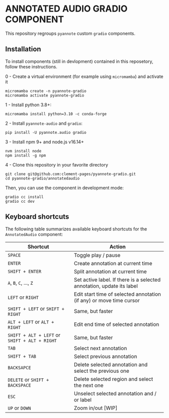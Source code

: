 # ANNOTATED AUDIO GRADIO COMPONENT

This repository regroups `pyannote` custom `gradio` components.

## Installation

To install components (still in devlopment) contained in this reposetory, follow these instructions.

0 - Create a virtual environment (for example using `micromamba`) and activate it
```shell
micromamba create -n pyannote-gradio
micromamba activate pyannote-gradio
```

1 - Install python 3.8+:
```shell
micromamba install python=3.10 -c conda-forge
```

2 - Install `pyannote-audio` and `gradio`:
```shell
pip install -U pyannote.audio gradio
```

3 - Install npm 9+ and node.js v16.14+
```shell
nvm install node
npm install -g npm
```

4 - Clone this repository in your favorite directory
```shell
git clone git@github.com:clement-pages/pyannote-gradio.git
cd pyannote-gradio/annotatedaudio
```

Then, you can use the component in development mode:
```shell
gradio cc install
gradio cc dev
```


## Keyboard shortcuts

The following table summarizes available keyboard shortcuts for the `AnnotatedAudio` component:

| Shortcut                                      | Action                                                                |
| --------------------------------------------- | --------------------------------------------------------------------- |
| `SPACE`                                       | Toggle play / pause                                                   |
| `ENTER`                                       | Create annotation at current time                                     |
| `SHIFT + ENTER`                               | Split annotation at current time                                      |
| `A`, `B`, `C`, ..., `Z`                       | Set active label. If there is a selected annotation, update its label |
| `LEFT` or `RIGHT`                             | Edit start time of selected annotation (if any) or move time cursor   |
| `SHIFT + LEFT` or `SHIFT + RIGHT`             | Same, but faster                                                      |
|`ALT + LEFT` or `ALT + RIGHT`                  | Edit end time of selected annotation                                  |
| `SHIFT + ALT + LEFT` or `SHIFT + ALT + RIGHT` | Same, but faster                                                      |
| `TAB`                                         | Select next annotation                                                |
| `SHIFT + TAB`                                 | Select previous annotation                                            |
|`BACKSAPCE`                                    | Delete selected annotation and select the previous one                |
|`DELETE` or `SHIFT + BACKSPACE`                | Delete selected region and select the next one                        |
|`ESC`                                          | Unselect selected annotation and / or label                           |
| `UP` or `DOWN`                                | Zoom in/out [WIP]                                                     |
